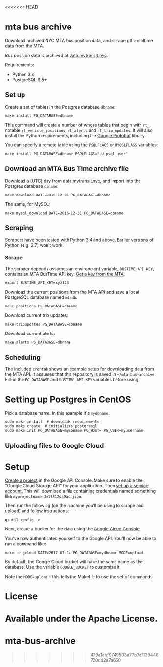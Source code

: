 <<<<<<< HEAD
# mta bus archive

Download archived NYC MTA bus position data, and scrape gtfs-realtime data from the MTA.

Bus position data is archived at [data.mytransit.nyc](http://data.mytransit.nyc).

Requirements:
* Python 3.x
* PostgreSQL 9.5+

## Set up

Create a set of tables in the Postgres database `dbname`:
```
make install PG_DATABASE=dbname
```

This command will create a number of whose tables that begin with `rt_`, notable `rt_vehicle_positions`, `rt_alerts` and `rt_trip_updates`. It will also install the Python requirements, including the [Google Protobuf](https://pypi.python.org/pypi/protobuf/3.3.0) library.

You can specify a remote table using the `PSQLFLAGS` or `MYQSLFLAGS` variables:
```
make install PG_DATABASE=dbname PSQLFLAGS="-U psql_user"
```

## Download an MTA Bus Time archive file

Download a (UTC) day from [data.mytransit.nyc](http://data.mytransit.nyc), and import into the Postgres database `dbname`:
```
make download DATE=2016-12-31 PG_DATABASE=dbname
```

The same, for MySQL:
```
make mysql_download DATE=2016-12-31 PG_DATABASE=dbname
```

## Scraping

Scrapers have been tested with Python 3.4 and above. Earlier versions of Python (e.g. 2.7) won't work.

### Scrape

The scraper depends assumes an environment variable, `BUSTIME_API_KEY`, contains an MTA BusTime API key. [Get a key from the MTA](http://bustime.mta.info/wiki/Developers/Index).

```
export BUSTIME_API_KEY=xyz123
```

Download the current positions from the MTA API and save a local PostgreSQL database named `mtadb`:
```
make positions PG_DATABASE=dbname
```

Download current trip updates:
```
make tripupdates PG_DATABASE=dbname
```

Download current alerts:
```
make alerts PG_DATABASE=dbname
```

## Scheduling

The included `crontab` shows an example setup for downloading data from the MTA API. It assumes that this repository is saved in `~/mta-bus-archive`. Fill-in the `PG_DATABASE` and `BUSTIME_API_KEY` variables before using.

# Setting up Postgres in CentOS

Pick a database name.  In this example it's `mydbname`.

```
sudo make install  # downloads requirements
sudo make create  # initializes postgresql
sudo make init PG_DATABASE=mydbname PG_HOST= PG_USER=myusername
```

## Uploading files to Google Cloud

# Setup

[Create a project](https://cloud.google.com/resource-manager/docs/creating-managing-projects) in the Google API Console. Make sure to enable the "Google Cloud Storage API" for your application. Then [set up a service account](https://cloud.google.com/storage/docs/authentication#generating-a-private-key). This will download a file containing credentials named something like `myprojectname-3e1f812da9ac.json`. 

Then run the following (on the machine you'll be using to scrape and upload) and follow instructions:
```
gsutil config -e
```

Next, create a bucket for the data using the [Google Cloud Console](https://console.cloud.google.com/storage/browser).

You've now authenticated yourself to the Google API. You'll now be able to run a command like:
```
make -e gcloud DATE=2017-07-14 PG_DATABASE=mydbname MODE=upload
```

By default, the Google Cloud bucket will have the same name as the database. Use the variable `GOOGLE_BUCKET` to customize it.

Note the `MODE=upload` – this tells the Makefile to use the set of commands

# License

Available under the Apache License.
=======
# mta-bus-archive
>>>>>>> 479a1abf9749503a77b7df139448720dd2a7a650
